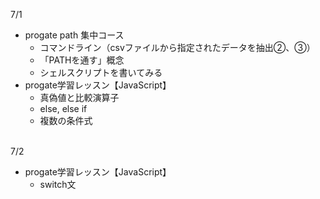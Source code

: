 7/1</br>
- progate path 集中コース</br>
  - コマンドライン（csvファイルから指定されたデータを抽出②、③）
  - 「PATHを通す」概念
  - シェルスクリプトを書いてみる
- progate学習レッスン【JavaScript】
  - 真偽値と比較演算子
  - else, else if
  - 複数の条件式
</br></br>

7/2</br>
- progate学習レッスン【JavaScript】
  - switch文
